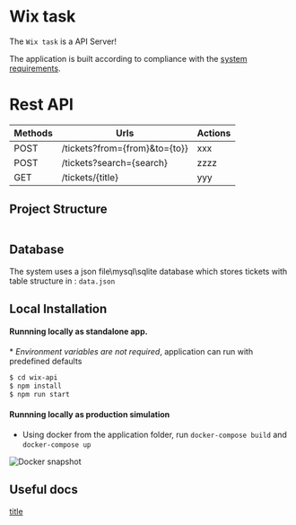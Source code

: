 # Wix task
The ``` Wix task ``` is a API Server! 

The application is built according to compliance with the [system requirements]().

# Rest API 

| Methods	| Urls	          | Actions
| --------- | ----------------| ----------------------------------------- |
| POST      | /tickets?from={from}&to={to}}         | xxx
| POST      | /tickets?search={search}         | zzzz
| GET       | /tickets/{title}        | yyy


## Project Structure
```bash

```

## Database
The system uses a json file\mysql\sqlite database which stores tickets with table structure in : ```data.json```

## Local Installation
#### Runnning locally as standalone app. 

\* *Environment variables are not required*, application can run with predefined defaults
```sh
$ cd wix-api
$ npm install
$ npm run start
```

 #### Runnning locally as production simulation 

- Using docker from the application folder, run ```docker-compose build``` and ```docker-compose up```

![Docker snapshot](image.png)

## Useful docs

[title](url)



